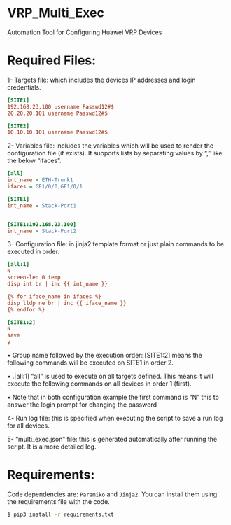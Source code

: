 # VRP_Multi_Exec
Automation Tool for Configuring Huawei VRP Devices

# Required Files:
1- Targets file: which includes the devices IP addresses and login credentials.
```ini
[SITE1]
192.168.23.100 username Passwd12#$
20.20.20.101 username Passwd12#$

[SITE2]
10.10.10.101 username Passwd12#$ 
```

2- Variables file: includes the variables which will be used to render the configuration file (if exists). It supports lists by separating values by “,” like the below “ifaces”.
```ini
[all]
int_name = ETH-Trunk1
ifaces = GE1/0/0,GE1/0/1

[SITE1]
int_name = Stack-Port1


[SITE1:192.168.23.100]
int_name = Stack-Port2
```

3- Configuration file: in jinja2 template format or just plain commands to be executed in order.
```ini
[all:1]
N
screen-len 0 temp
disp int br | inc {{ int_name }}

{% for iface_name in ifaces %}
disp lldp ne br | inc {{ iface_name }}
{% endfor %}

[SITE1:2]
N
save
y
```

  • Group name followed by the execution order: [SITE1:2] means the following commands will be executed on SITE1 in order 2.
  
  • .[all:1] “all” is used to execute on all targets defined. This means it will execute the following commands on all devices in order 1 (first).
  
  • Note that in both configuration example the first command is “N” this to answer the login prompt for changing the password

4- Run log file: this is specified when executing the script to save a run log for all devices.

5- “multi_exec.json” file: this is generated automatically after running the script. It is a more detailed log.


# Requirements:
Code dependencies are:
```Paramiko``` and ```Jinja2```. You can install them using the requirements file with the code.
```bash
$ pip3 install -r requirements.txt
```
